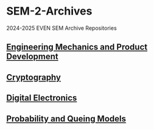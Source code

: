# SEM-2-Archives
2024-2025 EVEN SEM Archive Repositories


## [Engineering Mechanics and Product Development](https://github.com/gokul2736/SEM-2-Archives/blob/main/Engineering%20Mechanics%20and%20Product%20Development)  
## [Cryptography](https://github.com/gokul2736/SEM-2-Archives/blob/main/Cryptography)  
## [Digital Electronics](https://github.com/gokul2736/SEM-2-Archives/blob/main/Digital%20Electronics) 
## [Probability and Queing Models](https://github.com/gokul2736/SEM-2-Archives/blob/main/Probability%20and%20Queing%20Models)  
